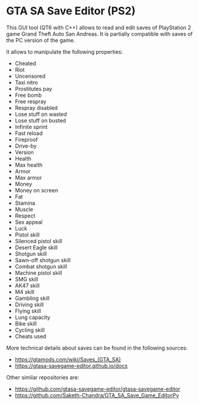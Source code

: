 # GTA SA Save Editor (PS2)
This GUI tool (QT6 with C++) allows to read and edit saves of PlayStation 2 game Grand Theft Auto San Andreas. It is partially compatible with saves of the PC version of the game.

It allows to manipulate the following properties:
- Cheated
- Riot
- Uncensored
- Taxi nitro
- Prostitutes pay
- Free bomb
- Free respray
- Respray disabled
- Lose stuff on wasted
- Lose stuff on busted
- Infinite sprint
- Fast reload
- Fireproof
- Drive-by
- Version
- Health
- Max health
- Armor
- Max armor
- Money
- Money on screen
- Fat
- Stamina
- Muscle
- Respect
- Sex appeal
- Luck
- Pistol skill
- Silenced pistol skill
- Desert Eagle skill
- Shotgun skill
- Sawn-off shotgun skill
- Combat shotgun skill
- Machine pistol skill
- SMG skill
- AK47 skill
- M4 skill
- Gambling skill
- Driving skill
- Flying skill
- Lung capacity
- Bike skill
- Cycling skill
- Cheats used

More technical details about saves can be found in the following sources:
- https://gtamods.com/wiki/Saves_(GTA_SA)
- https://gtasa-savegame-editor.github.io/docs

Other similar repositories are:
- https://github.com/gtasa-savegame-editor/gtasa-savegame-editor
- https://github.com/Saketh-Chandra/GTA_SA_Save_Game_EditorPy

